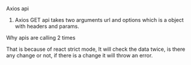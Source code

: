 Axios api

1. Axios GET api takes two arguments url and options which is a object with headers and params.

Why apis are calling 2 times

That is because of react strict mode, It will check the data twice, is there any change or not, if there is a change it will throw an error.